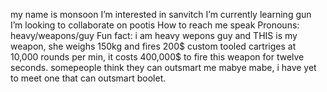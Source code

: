  my name is monsoon
 I’m interested in sanvitch
 I’m currently learning gun
 I’m looking to collaborate on pootis
 How to reach me speak
 Pronouns: heavy/weapons/guy
 Fun fact: i am heavy wepons guy and THIS is my weapon, she weighs 150kg and fires 200$ custom tooled cartriges at 10,000 rounds per min, it costs 400,000$ to fire this weapon for twelve seconds.
 somepeople think they can outsmart me mabye mabe, i have yet to meet one that can outsmart boolet.

<!---
monsoon-WOD/monsoon-WOD is a ✨ special ✨ repository because its `README.md` (this file) appears on your GitHub profile.
You can click the Preview link to take a look at your changes.
--->
